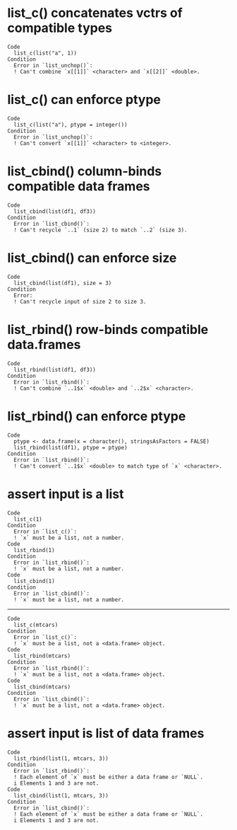 # list_c() concatenates vctrs of compatible types

    Code
      list_c(list("a", 1))
    Condition
      Error in `list_unchop()`:
      ! Can't combine `x[[1]]` <character> and `x[[2]]` <double>.

# list_c() can enforce ptype

    Code
      list_c(list("a"), ptype = integer())
    Condition
      Error in `list_unchop()`:
      ! Can't convert `x[[1]]` <character> to <integer>.

# list_cbind() column-binds compatible data frames

    Code
      list_cbind(list(df1, df3))
    Condition
      Error in `list_cbind()`:
      ! Can't recycle `..1` (size 2) to match `..2` (size 3).

# list_cbind() can enforce size

    Code
      list_cbind(list(df1), size = 3)
    Condition
      Error:
      ! Can't recycle input of size 2 to size 3.

# list_rbind() row-binds compatible data.frames

    Code
      list_rbind(list(df1, df3))
    Condition
      Error in `list_rbind()`:
      ! Can't combine `..1$x` <double> and `..2$x` <character>.

# list_rbind() can enforce ptype

    Code
      ptype <- data.frame(x = character(), stringsAsFactors = FALSE)
      list_rbind(list(df1), ptype = ptype)
    Condition
      Error in `list_rbind()`:
      ! Can't convert `..1$x` <double> to match type of `x` <character>.

# assert input is a list

    Code
      list_c(1)
    Condition
      Error in `list_c()`:
      ! `x` must be a list, not a number.
    Code
      list_rbind(1)
    Condition
      Error in `list_rbind()`:
      ! `x` must be a list, not a number.
    Code
      list_cbind(1)
    Condition
      Error in `list_cbind()`:
      ! `x` must be a list, not a number.

---

    Code
      list_c(mtcars)
    Condition
      Error in `list_c()`:
      ! `x` must be a list, not a <data.frame> object.
    Code
      list_rbind(mtcars)
    Condition
      Error in `list_rbind()`:
      ! `x` must be a list, not a <data.frame> object.
    Code
      list_cbind(mtcars)
    Condition
      Error in `list_cbind()`:
      ! `x` must be a list, not a <data.frame> object.

# assert input is list of data frames

    Code
      list_rbind(list(1, mtcars, 3))
    Condition
      Error in `list_rbind()`:
      ! Each element of `x` must be either a data frame or `NULL`.
      i Elements 1 and 3 are not.
    Code
      list_cbind(list(1, mtcars, 3))
    Condition
      Error in `list_cbind()`:
      ! Each element of `x` must be either a data frame or `NULL`.
      i Elements 1 and 3 are not.

